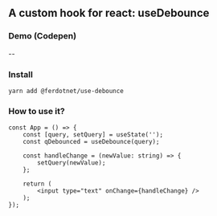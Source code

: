 ## A custom hook for react: useDebounce

### Demo (Codepen)

--

### Install

```yarn add @ferdotnet/use-debounce```

### How to use it?

```
const App = () => {
    const [query, setQuery] = useState('');
    const qDebounced = useDebounce(query);

    const handleChange = (newValue: string) => {
        setQuery(newValue);
    };
  
    return (
        <input type="text" onChange={handleChange} />
    );
});
```

